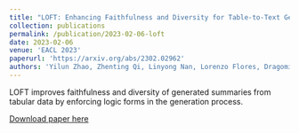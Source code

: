 ```yaml
---
title: "LOFT: Enhancing Faithfulness and Diversity for Table-to-Text Generation via Logic Form Control"
collection: publications
permalink: /publication/2023-02-06-loft
date: 2023-02-06
venue: 'EACL 2023'
paperurl: 'https://arxiv.org/abs/2302.02962'
authors: 'Yilun Zhao, Zhenting Qi, Linyong Nan, Lorenzo Flores, Dragomir Radev'
---
```


LOFT improves faithfulness and diversity of generated summaries from tabular data by enforcing logic forms in the generation process.

[Download paper here](http://ljyflores.github.io/files/loft.pdf)